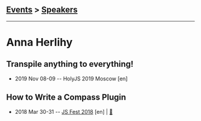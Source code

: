## [Events](../README.md) > [Speakers](../speakers.md)
---

# Anna Herlihy

## Transpile anything to everything!
- 2019 Nov 08-09 -- HolyJS 2019 Moscow [en]   
## How to Write a Compass Plugin
- 2018 Mar 30-31 -- [JS Fest 2018](https://www.youtube.com/watch?v=ViNwvolWaeo) [en] | [:notebook:](https://www.slideshare.net/JSFestUA/js-fest-2018-anna-herlihy-how-to-write-a-compass-plugin)  
